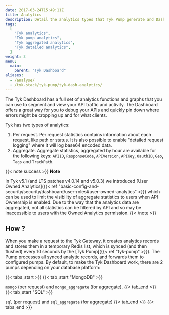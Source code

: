 ```yaml
---
date: 2017-03-24T15:49:11Z
title: Analytics
description: Detail the analytics types that Tyk Pump generate and Dashboard presents via APIs or GUI.
tags:
  [
    "Tyk analytics",
    "Tyk pump analytics",
    "Tyk aggregated analytics",
    "Tyk detailed analytics",
  ]
weight: 3
menu:
  main:
    parent: "Tyk Dashboard"
aliases:
  - /analyse/
  - /tyk-stack/tyk-pump/tyk-dash-analytics/
---
```


The Tyk Dashboard has a full set of analytics functions and graphs that you can use to segment and view your API traffic and activity. The Dashboard offers a great way for you to debug your APIs and quickly pin down where errors might be cropping up and for what clients.

Tyk has two types of analytics:

1. Per request. Per request statistics contains information about each request, like path or status. It is also possible to enable "detailed request logging" where it will log base64 encoded data.
2. Aggregate. Aggregate statistics, aggregated by hour are available for the following keys: `APIID`, `ResponseCode`, `APIVersion`, `APIKey`, `OauthID`, `Geo`, `Tags` and `TrackPath`.

{{< note success >}}
**Note**

In Tyk v5.1 (and LTS patches v4.0.14 and v5.0.3) we introduced [User Owned Analytics]({{< ref "basic-config-and-security/security/dashboard/user-roles#user-owned-analytics" >}}) which can be used to limit the visibility of aggregate statistics to users when API Ownership is enabled. Due to the way that the analytics data are aggregated, not all statistics can be filtered by API and so may be inaccessible to users with the Owned Analytics permission.
{{< /note >}}

## How ?

When you make a request to the Tyk Gateway, it creates analytics records and stores them in a temporary Redis list, which is synced (and then flushed) every 10 seconds by the [Tyk Pump]({{< ref "tyk-pump" >}}). The Pump processes all synced analytic records, and forwards them to configured pumps. By default, to make the Tyk Dashboard work, there are 2 pumps depending on your database platform:

{{< tabs_start >}}
{{< tab_start "MongoDB" >}}

`mongo` (per request) and `mongo_aggregate` (for aggregate).
{{< tab_end >}}
{{< tab_start "SQL" >}}

`sql` (per request) and `sql_aggregate` (for aggregate)
{{< tab_end >}}
{{< tabs_end >}}
